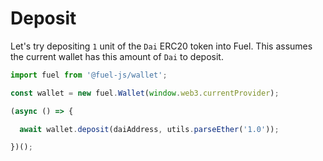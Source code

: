 Deposit
===

Let's try depositing `1` unit of the `Dai` ERC20 token into Fuel. This assumes the current wallet has this amount of `Dai` to deposit.

```js
import fuel from '@fuel-js/wallet';

const wallet = new fuel.Wallet(window.web3.currentProvider);

(async () => {

  await wallet.deposit(daiAddress, utils.parseEther('1.0'));

})();
```
